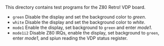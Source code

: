 This directory contains test programs for the Z80 Retro! VDP board.

- `green` Disable the display and set the background color to *green*.
- `white` Disable the display and set the background color to *white*.
- `mode1` Enable the display, set background to `green` and enter *mode1*.
- `mode1i2` Disable Z80 IRQs, enable the display, set background to `green`, enter *mode1*, and spiun reading the VDP status register.

